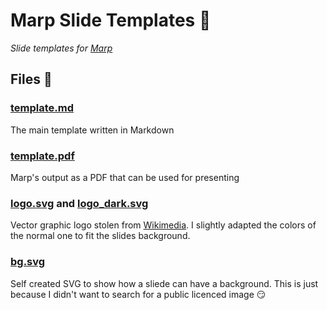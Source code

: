 # Marp Slide Templates :fax:
_Slide templates for [Marp](https://yhatt.github.io/marp/)_

## Files :bookmark_tabs:
### [template.md](https://github.com/Stousn/Marp-Slide-Templates/blob/master/template.md)
The main template written in Markdown

### [template.pdf](https://github.com/Stousn/Marp-Slide-Templates/blob/masterW/template.pdf)
Marp's output as a PDF that can be used for presenting

### [logo.svg](https://github.com/Stousn/Marp-Slide-Templates/blob/master/logo.svg) and [logo_dark.svg](https://github.com/Stousn/Marp-Slide-Templates/blob/master/logo_dark.svg)
Vector graphic logo stolen from [Wikimedia](https://commons.wikimedia.org/wiki/File:Service_mark.svg). I slightly adapted the colors of the normal one to fit the slides background.

### [bg.svg](https://github.com/Stousn/Marp-Slide-Templates/blob/master/bg.svg)
Self created SVG to show how a sliede can have a background. This is just because I didn't want to search for a public licenced image :smirk:
